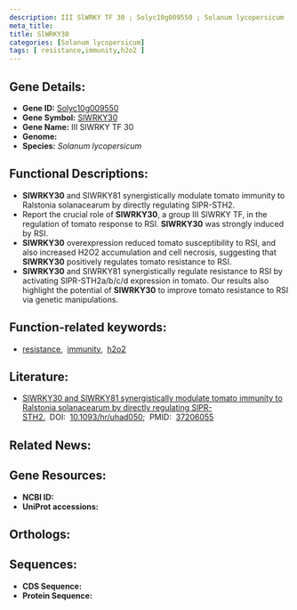```yaml
---
description: III SlWRKY TF 30 ; Solyc10g009550 ; Solanum lycopersicum
meta_title:
title: SlWRKY30
categories: [Solanum lycopersicum]
tags: [ resistance,immunity,h2o2 ]
---
```


## Gene Details:
- **Gene ID:** [Solyc10g009550]()
- **Gene Symbol:** <u>SlWRKY30</u>
- **Gene Name:** III SlWRKY TF 30
- **Genome:** []()
- **Species:** *Solanum lycopersicum*

## Functional Descriptions:
   - **SlWRKY30** and SlWRKY81 synergistically modulate tomato immunity to Ralstonia solanacearum by directly regulating SlPR-STH2.
   - Report the crucial role of **SlWRKY30**, a group III SlWRKY TF, in the regulation of tomato response to RSI. **SlWRKY30** was strongly induced by RSI.
   - **SlWRKY30** overexpression reduced tomato susceptibility to RSI, and also increased H2O2 accumulation and cell necrosis, suggesting that **SlWRKY30** positively regulates tomato resistance to RSI.
   - **SlWRKY30** and SlWRKY81 synergistically regulate resistance to RSI by activating SlPR-STH2a/b/c/d expression in tomato. Our results also highlight the potential of **SlWRKY30** to improve tomato resistance to RSI via genetic manipulations.

## Function-related keywords:
   - [resistance](/tags/resistance/),&nbsp;&nbsp;[immunity](/tags/immunity/),&nbsp;&nbsp;[h2o2](/tags/h2o2/)

## Literature:
   - [SlWRKY30 and SlWRKY81 synergistically modulate tomato immunity to Ralstonia solanacearum by directly regulating SlPR-STH2.](https://doi.org/10.1093/hr/uhad050)&nbsp;&nbsp;DOI:&nbsp;&nbsp;[10.1093/hr/uhad050](https://doi.org/10.1093/hr/uhad050);&nbsp;&nbsp;PMID:&nbsp;&nbsp;[37206055](https://pubmed.ncbi.nlm.nih.gov/37206055/)

## Related News:

## Gene Resources:
- **NCBI ID:**  [](https://www.ncbi.nlm.nih.gov/gene/?term=)
- **UniProt accessions:**  [](https://www.uniprot.org/uniprotkb//entry)

## Orthologs:

## Sequences:
- **CDS Sequence:**
- **Protein Sequence:**
